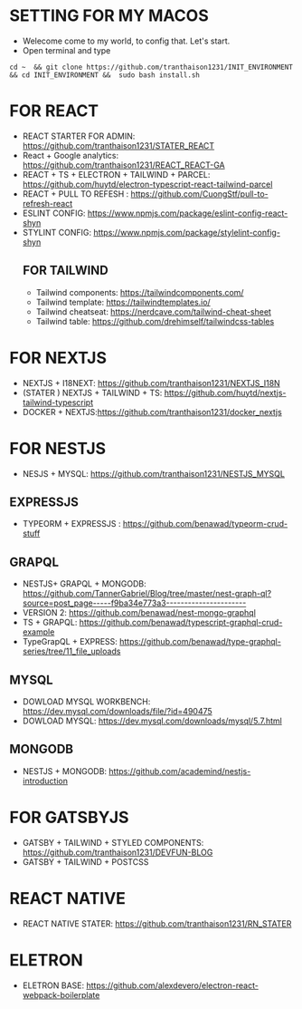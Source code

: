 # SETTING FOR MY MACOS 

+ Welecome come to my world, to config that. Let's start.
+ Open terminal and type
```
cd ~  && git clone https://github.com/tranthaison1231/INIT_ENVIRONMENT && cd INIT_ENVIRONMENT &&  sudo bash install.sh
```

# FOR REACT 
+ REACT STARTER FOR ADMIN: https://github.com/tranthaison1231/STATER_REACT
+ React + Google analytics: https://github.com/tranthaison1231/REACT_REACT-GA
+ REACT + TS + ELECTRON + TAILWIND + PARCEL: https://github.com/huytd/electron-typescript-react-tailwind-parcel
+ REACT + PULL TO REFESH : https://github.com/CuongStf/pull-to-refresh-react
+ ESLINT CONFIG: https://www.npmjs.com/package/eslint-config-react-shyn
+ STYLINT CONFIG: https://www.npmjs.com/package/stylelint-config-shyn
  ## FOR TAILWIND 
    + Tailwind components: https://tailwindcomponents.com/
    + Tailwind template: https://tailwindtemplates.io/
    + Tailwind cheatseat: https://nerdcave.com/tailwind-cheat-sheet
    + Tailwind table: https://github.com/drehimself/tailwindcss-tables

# FOR NEXTJS

+ NEXTJS + I18NEXT: https://github.com/tranthaison1231/NEXTJS_I18N 
+ (STATER ) NEXTJS + TAILWIND + TS: https://github.com/huytd/nextjs-tailwind-typescript 
+ DOCKER + NEXTJS:https://github.com/tranthaison1231/docker_nextjs

# FOR NESTJS
+ NESJS + MYSQL: https://github.com/tranthaison1231/NESTJS_MYSQL
 ## EXPRESSJS 
  + TYPEORM + EXPRESSJS : https://github.com/benawad/typeorm-crud-stuff
 ## GRAPQL 
  + NESTJS+ GRAPQL + MONGODB: https://github.com/TannerGabriel/Blog/tree/master/nest-graph-ql?source=post_page-----f9ba34e773a3----------------------
  + VERSION 2: https://github.com/benawad/nest-mongo-graphql
  + TS + GRAPQL: https://github.com/benawad/typescript-graphql-crud-example
  + TypeGrapQL + EXPRESS: https://github.com/benawad/type-graphql-series/tree/11_file_uploads
 ## MYSQL 
  + DOWLOAD MYSQL WORKBENCH: https://dev.mysql.com/downloads/file/?id=490475
  + DOWLOAD MYSQL: https://dev.mysql.com/downloads/mysql/5.7.html
 ## MONGODB 
  + NESTJS + MONGODB: https://github.com/academind/nestjs-introduction
# FOR GATSBYJS
  + GATSBY + TAILWIND + STYLED COMPONENTS: https://github.com/tranthaison1231/DEVFUN-BLOG
  + GATSBY + TAILWIND + POSTCSS
  
# REACT NATIVE 
  + REACT NATIVE STATER: https://github.com/tranthaison1231/RN_STATER

# ELETRON
  + ELETRON BASE: https://github.com/alexdevero/electron-react-webpack-boilerplate
